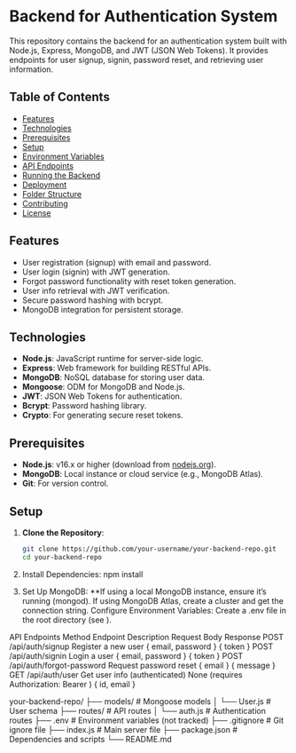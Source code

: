 # Backend for Authentication System

This repository contains the backend for an authentication system built with Node.js, Express, MongoDB, and JWT (JSON Web Tokens). It provides endpoints for user signup, signin, password reset, and retrieving user information.

## Table of Contents
- [Features](#features)
- [Technologies](#technologies)
- [Prerequisites](#prerequisites)
- [Setup](#setup)
- [Environment Variables](#environment-variables)
- [API Endpoints](#api-endpoints)
- [Running the Backend](#running-the-backend)
- [Deployment](#deployment)
- [Folder Structure](#folder-structure)
- [Contributing](#contributing)
- [License](#license)

## Features
- User registration (signup) with email and password.
- User login (signin) with JWT generation.
- Forgot password functionality with reset token generation.
- User info retrieval with JWT verification.
- Secure password hashing with bcrypt.
- MongoDB integration for persistent storage.

## Technologies
- **Node.js**: JavaScript runtime for server-side logic.
- **Express**: Web framework for building RESTful APIs.
- **MongoDB**: NoSQL database for storing user data.
- **Mongoose**: ODM for MongoDB and Node.js.
- **JWT**: JSON Web Tokens for authentication.
- **Bcrypt**: Password hashing library.
- **Crypto**: For generating secure reset tokens.

## Prerequisites
- **Node.js**: v16.x or higher (download from [nodejs.org](https://nodejs.org/)).
- **MongoDB**: Local instance or cloud service (e.g., MongoDB Atlas).
- **Git**: For version control.

## Setup
1. **Clone the Repository**:
   ```bash
   git clone https://github.com/your-username/your-backend-repo.git
   cd your-backend-repo

2. Install Dependencies:
    npm install

3. Set Up MongoDB:
    **If using a local MongoDB instance, ensure it’s running (mongod).
If using MongoDB Atlas, create a cluster and get the connection string.
Configure Environment Variables: Create a .env file in the root directory (see ).

API Endpoints
Method	Endpoint	Description	Request Body	Response
POST	/api/auth/signup	Register a new user	{ email, password }	{ token }
POST	/api/auth/signin	Login a user	{ email, password }	{ token }
POST	/api/auth/forgot-password	Request password reset	{ email }	{ message }
GET	/api/auth/user	Get user info (authenticated)	None (requires Authorization: Bearer <token>)	{ id, email }

your-backend-repo/
├── models/           # Mongoose models
│   └── User.js       # User schema
├── routes/           # API routes
│   └── auth.js       # Authentication routes
├── .env              # Environment variables (not tracked)
├── .gitignore        # Git ignore file
├── index.js         # Main server file
├── package.json      # Dependencies and scripts
└── README.md         